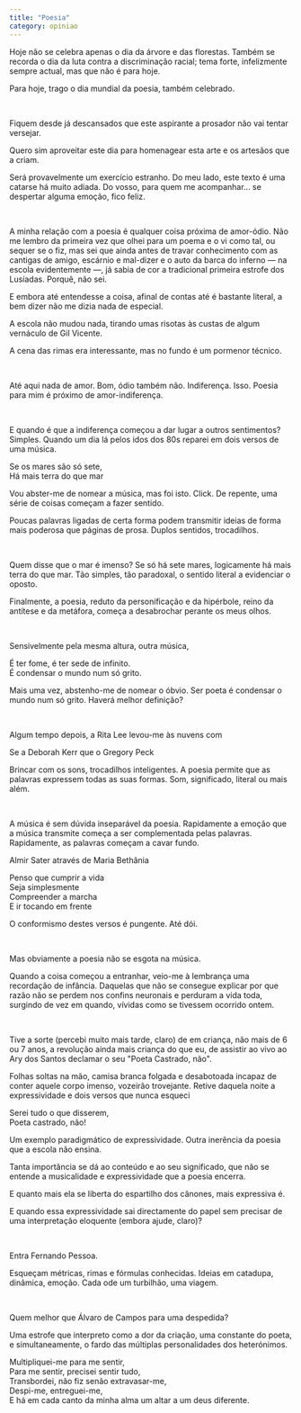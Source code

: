 ```yaml
---
title: "Poesia"
category: opiniao
---
```


Hoje não se celebra apenas o dia da árvore e das florestas. Também se recorda o dia da luta contra a discriminação racial; tema forte, infelizmente sempre actual, mas que não é para hoje.

Para hoje, trago o dia mundial da poesia, também celebrado.

<br/>

Fiquem desde já descansados que este aspirante a prosador não vai tentar versejar.

Quero sim aproveitar este dia para homenagear esta arte e os artesãos que a criam.

Será provavelmente um exercício estranho. Do meu lado, este texto é uma catarse há muito adiada. Do vosso, para quem me acompanhar... se despertar alguma emoção, fico feliz.

<br/>

A minha relação com a poesia é qualquer coisa próxima de amor-ódio. Não me lembro da primeira vez que olhei para um poema e o vi como tal, ou sequer se o fiz, mas sei que ainda antes de travar conhecimento com as cantigas de amigo, escárnio e mal-dizer e o auto da barca do inferno &mdash; na escola evidentemente &mdash;, já sabia de cor a tradicional primeira estrofe dos Lusíadas. Porquê, não sei.

E embora até entendesse a coisa, afinal de contas até é bastante literal, a bem dizer não me dizia nada de especial.

A escola não mudou nada, tirando umas risotas às custas de algum vernáculo de Gil Vicente.

A cena das rimas era interessante, mas no fundo é um pormenor técnico.

<br/>

Até aqui nada de amor. Bom, ódio também não. Indiferença. Isso. Poesia para mim é próximo de amor-indiferença.

<br/>

E quando é que a indiferença começou a dar lugar a outros sentimentos? Simples. Quando um dia lá pelos idos dos 80s reparei em dois versos de uma música.

<p class="transcript">
Se os mares são só sete,<br/>
Há mais terra do que mar
</p>

Vou abster-me de nomear a música, mas foi isto. Click.
De repente, uma série de coisas começam a fazer sentido.

Poucas palavras ligadas de certa forma podem transmitir ideias de forma mais poderosa que páginas de prosa. Duplos sentidos, trocadilhos.

<br/>

Quem disse que o mar é imenso? Se só há sete mares, logicamente há mais terra do que mar. Tão simples, tão paradoxal, o sentido literal a evidenciar o oposto.

Finalmente, a poesia, reduto da personificação e da hipérbole, reino da antítese e da metáfora, começa a desabrochar perante os meus olhos.

<br/>

Sensivelmente pela mesma altura, outra música, 

<p class="transcript">
É ter fome, é ter sede de infinito.<br/>
É condensar o mundo num só grito.
</p>

Mais uma vez, abstenho-me de nomear o óbvio.
Ser poeta é condensar o mundo num só grito. Haverá melhor definição?

<br/>

Algum tempo depois, a Rita Lee levou-me às nuvens com

<p class="transcript">
Se a Deborah Kerr que o Gregory Peck
</p>

Brincar com os sons, trocadilhos inteligentes. A poesia permite que as palavras expressem todas as suas formas. Som, significado, literal ou mais além.

<br/>

A música é sem dúvida inseparável da poesia. Rapidamente a emoção que a música transmite começa a ser complementada pelas palavras. Rapidamente, as palavras começam a cavar fundo.

Almir Sater através de Maria Bethânia

<p class="transcript">
Penso que cumprir a vida<br/>
Seja simplesmente<br/>
Compreender a marcha<br/>
E ir tocando em frente
</p>

O conformismo destes versos é pungente. Até dói.

<br/>

Mas obviamente a poesia não se esgota na música.

Quando a coisa começou a entranhar, veio-me à lembrança uma recordação de infância. Daquelas que não se consegue explicar por que razão não se perdem nos confins neuronais e perduram a vida toda, surgindo de vez em quando, vívidas como se tivessem ocorrido ontem.

<br/>

Tive a sorte (percebi muito mais tarde, claro) de em criança, não mais de 6 ou 7 anos, a revolução ainda mais criança do que eu, de assistir ao vivo ao Ary dos Santos declamar o seu "Poeta Castrado, não". 

Folhas soltas na mão, camisa branca folgada e desabotoada incapaz de conter aquele corpo imenso, vozeirão trovejante. Retive daquela noite a expressividade e dois versos que nunca esqueci 

<p class="transcript">
Serei tudo o que disserem,<br/>
Poeta castrado, não!
</p>

Um exemplo paradigmático de expressividade. Outra inerência da poesia que a escola não ensina.

Tanta importância se dá ao conteúdo e ao seu significado, que não se entende a musicalidade e expressividade que a poesia encerra.

E quanto mais ela se liberta do espartilho dos cânones, mais expressiva é.

E quando essa expressividade sai directamente do papel sem precisar de uma interpretação eloquente (embora ajude, claro)?

<br/>

Entra Fernando Pessoa.

Esqueçam métricas, rimas e fórmulas conhecidas. Ideias em catadupa, dinâmica, emoção. Cada ode um turbilhão, uma viagem. 

<br/>

Quem melhor que Álvaro de Campos para uma despedida?

Uma estrofe que interpreto como a dor da criação, uma constante do poeta, e simultaneamente, o fardo das múltiplas personalidades dos heterónimos.

<p class="transcript">
Multipliquei-me para me sentir,<br/>
Para me sentir, precisei sentir tudo,<br/>
Transbordei, não fiz senão extravasar-me,<br/>
Despi-me, entreguei-me,<br/>
E há em cada canto da minha alma um altar a um deus diferente.
</p>